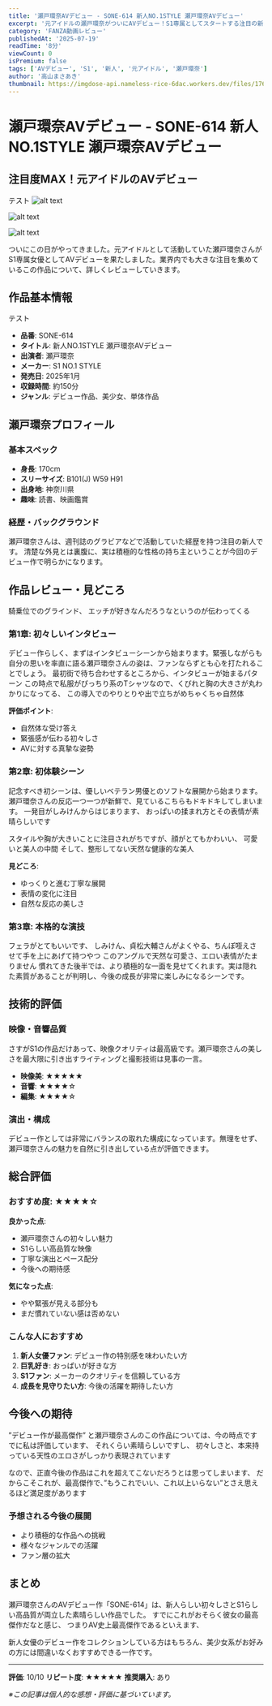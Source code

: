 ```yaml
---
title: '瀬戸環奈AVデビュー - SONE-614 新人NO.1STYLE 瀬戸環奈AVデビュー'
excerpt: '元アイドルの瀬戸環奈がついにAVデビュー！S1専属としてスタートする注目の新人女優を詳しくレビューします。'
category: 'FANZA動画レビュー'
publishedAt: '2025-07-19'
readTime: '8分'
viewCount: 0
isPremium: false
tags: ['AVデビュー', 'S1', '新人', '元アイドル', '瀬戸環奈']
author: '高山まさあき'
thumbnail: https://imgdose-api.nameless-rice-6dac.workers.dev/files/1760156860446-a382af83-3c68-4806-bf18-ef836a178b34.webp
---
```


# 瀬戸環奈AVデビュー - SONE-614 新人NO.1STYLE 瀬戸環奈AVデビュー

## 注目度MAX！元アイドルのAVデビュー

テスト
![alt text](https://imgdose-api.nameless-rice-6dac.workers.dev/files/1760156860446-a382af83-3c68-4806-bf18-ef836a178b34.webp)

![alt text](https://imgdose-api.nameless-rice-6dac.workers.dev/files/1760156859270-c2638f71-eb4f-4b1f-885c-b3a0e711b799.webp)

![alt text](https://imgdose-api.nameless-rice-6dac.workers.dev/files/1760156861846-ef247893-7543-4975-bd4b-8121ff392d3e.webp)

ついにこの日がやってきました。元アイドルとして活動していた瀬戸環奈さんがS1専属女優としてAVデビューを果たしました。業界内でも大きな注目を集めているこの作品について、詳しくレビューしていきます。

## 作品基本情報

テスト

- **品番**: SONE-614
- **タイトル**: 新人NO.1STYLE 瀬戸環奈AVデビュー
- **出演者**: 瀬戸環奈
- **メーカー**: S1 NO.1 STYLE
- **発売日**: 2025年1月
- **収録時間**: 約150分
- **ジャンル**: デビュー作品、美少女、単体作品

## 瀬戸環奈プロフィール

### 基本スペック

- **身長**: 170cm
- **スリーサイズ**: B101(J) W59 H91
- **出身地**: 神奈川県
- **趣味**: 読書、映画鑑賞

### 経歴・バックグラウンド

瀬戸環奈さんは、週刊誌のグラビアなどで活動していた経歴を持つ注目の新人です。
清楚な外見とは裏腹に、実は積極的な性格の持ち主ということが今回のデビュー作で明らかになります。

## 作品レビュー・見どころ
騎乗位でのグラインド、
エッチが好きなんだろうなというのが伝わってくる

### 第1章: 初々しいインタビュー

デビュー作らしく、まずはインタビューシーンから始まります。緊張しながらも自分の思いを率直に語る瀬戸環奈さんの姿は、ファンならずとも心を打たれることでしょう。
最初街で待ち合わせするところから、インタビューが始まるパターン
この時点で私服がぴっちり系のTシャツなので、くびれと胸の大きさが丸わかりになってる、
この導入でのやりとりや出で立ちがめちゃくちゃ自然体


**評価ポイント**:

- 自然体な受け答え
- 緊張感が伝わる初々しさ
- AVに対する真摯な姿勢

### 第2章: 初体験シーン

記念すべき初シーンは、優しいベテラン男優とのソフトな展開から始まります。瀬戸環奈さんの反応一つ一つが新鮮で、見ているこちらもドキドキしてしまいます。
一発目がしみけんからはじまります、
おっぱいの揉まれ方とその表情が素晴らしいです

スタイルや胸が大きいことに注目されがちですが、顔がとてもかわいい、
可愛いと美人の中間
そして、整形してない天然な健康的な美人


**見どころ**:

- ゆっくりと進む丁寧な展開
- 表情の変化に注目
- 自然な反応の美しさ

### 第3章: 本格的な演技

フェラがとてもいいです、
しみけん、貞松大輔さんがよくやる、ちんぽ咥えさせて手を上にあげて持つやつ
このアングルで天然な可愛さ、エロい表情がたまりません
慣れてきた後半では、より積極的な一面を見せてくれます。実は隠れた素質があることが判明し、今後の成長が非常に楽しみになるシーンです。


## 技術的評価

### 映像・音響品質

さすがS1の作品だけあって、映像クオリティは最高級です。瀬戸環奈さんの美しさを最大限に引き出すライティングと撮影技術は見事の一言。

- **映像美**: ★★★★★
- **音響**: ★★★★☆
- **編集**: ★★★★☆

### 演出・構成

デビュー作としては非常にバランスの取れた構成になっています。無理をせず、瀬戸環奈さんの魅力を自然に引き出している点が評価できます。

## 総合評価

### おすすめ度: ★★★★☆

**良かった点**:

- 瀬戸環奈さんの初々しい魅力
- S1らしい高品質な映像
- 丁寧な演出とペース配分
- 今後への期待感

**気になった点**:

- やや緊張が見える部分も
- まだ慣れていない感は否めない

### こんな人におすすめ

1. **新人女優ファン**: デビュー作の特別感を味わいたい方
2. **巨乳好き**: おっぱいが好きな方
3. **S1ファン**: メーカーのクオリティを信頼している方
4. **成長を見守りたい方**: 今後の活躍を期待したい方

## 今後への期待

”デビュー作が最高傑作”
と瀬戸環奈さんのこの作品については、今の時点ですでに私は評価しています、
それくらい素晴らしいですし、
初々しさと、本来持っている天性のエロさがしっかり表現されています

なので、正直今後の作品はこれを超えてこないだろうとは思ってしまいます、
だからこそこれが、最高傑作で、”もうこれでいい、これ以上いらない”とさえ思えるほど満足度があります

### 予想される今後の展開

- より積極的な作品への挑戦
- 様々なジャンルでの活躍
- ファン層の拡大

## まとめ

瀬戸環奈さんのAVデビュー作「SONE-614」は、新人らしい初々しさとS1らしい高品質が両立した素晴らしい作品でした。
すでにこれがおそらく彼女の最高傑作だなと感じ、
つまりAV史上最高傑作であるといえます、

新人女優のデビュー作をコレクションしている方はもちろん、美少女系がお好みの方には間違いなくおすすめできる一作です。

---

**評価**: 10/10
**リピート度**: ★★★★★
**推奨購入**: あり

_※この記事は個人的な感想・評価に基づいています。_
